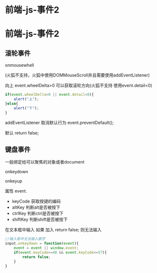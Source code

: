 # 前端-js-事件2


# 前端-js-事件2

## 滚轮事件

onmousewhell

(火狐不支持，火狐中使用DOMMouseScroll并且需要使用addEventListener)

向上 event.wheelDelta>0 可以获取滚轮方向(火狐不支持 使用event.detail<0)

```javascript
if(event.wheelDelta>0 || event.detail<0){
	alert("上");
}else{
	alert("下");
}
```

addEventListener 取消默认行为 event.preventDefault();

默认 return false;

## 键盘事件

一般绑定给可以聚焦的对象或者document

onkeydown

onkeyup



属性 event.

- keyCode 获取按键的编码
- altKey 判断alt是否被按下
- ctrlKey 判断ctrl是否被按下
- shiftKey 判断shift是否被按下

在文本框中输入 如果 加入 return false; 则无法输入

```javascript
//输入框中无法输入数字
input.onkeydown = function(event){
	event = event || window.event;
	if(event.keyCode>=48 && event.keyCode<=57){
		return false;
	}
}
```


